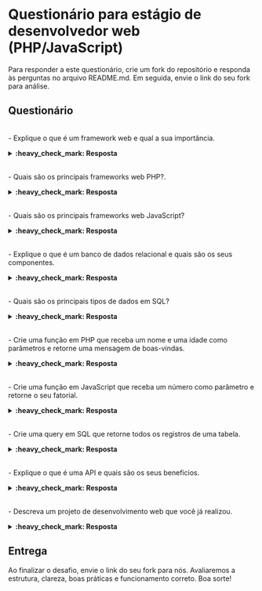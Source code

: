 # Questionário para estágio de desenvolvedor web (PHP/JavaScript)

Para responder a este questionário, crie um fork do repositório e responda às perguntas no arquivo README.md. Em seguida, envie o link do seu fork para análise.

## Questionário

<br>- Explique o que é um framework web e qual a sua importância.</br>
<details>
  <summary><strong>:heavy_check_mark: Resposta</strong></summary>
  <br/>
  
É um conjunto de bibliotecas, é um esqueleto genérico para resolver uma necessidade “x” de desenvolvimento de software, baseado na linguagem especifica, ele é importante pois diminui o tempo de desenvolvimento, além de padronizar os projetos.
  
  </details>
  
<br>- Quais são os principais frameworks web PHP?.</br>
<details>
  <summary><strong>:heavy_check_mark: Resposta </strong></summary>
  <br />
  
-  Laravel
-  Symfony
-  Cake PHP
-   CodeIgniter
-  Zend
  
  </details>
  
<br>- Quais são os principais frameworks web JavaScript?</br>
<details>
  <summary><strong>:heavy_check_mark: Resposta</strong></summary>
  <br />
  
-  React
-  Angular
-  Vue

  </details>

<br>- Explique o que é um banco de dados relacional e quais são os seus componentes.</br>
<details>
  <summary><strong>:heavy_check_mark: Resposta</strong></summary>
  <br />
  É um banco baseado no relacionamento das tabelas, onde cada linha representa um ID e as colunas seus atributos. Ele é composto por:

-  Tabelas
-  Coluna
-  Registros
-  Relacionamento
-  Chave Primária
-  Chave Estrangeira
  </details>
  
<br>- Quais são os principais tipos de dados em SQL?</br>
<details>
  <summary><strong>:heavy_check_mark: Resposta</strong></summary>
  <br />
  Alguns deles são: 

  -  int
-  float
-  char
-  string
-  datetime
-  text
-  bit
  </details>
  
<br>- Crie uma função em PHP que receba um nome e uma idade como parâmetros e retorne uma mensagem de boas-vindas.</br>
<details>
 <summary><strong>:heavy_check_mark: Resposta</strong></summary>
  <br />
  
```php
<?php
function mensagemBoasVindas($nome, $idade) {
    if ($idade < 0) {
        return "Idade inválida.";
    } else {
        return "Olá, $nome! Parabéns pelos seus $idade anos, seja bem-vindo(a)";
    }
}
?>
```


  </details>
  
<br>- Crie uma função em JavaScript que receba um número como parâmetro e retorne o seu fatorial.</br>
<details>
  <summary><strong>:heavy_check_mark: Resposta</strong></summary>
  <br />
  
```java
function fatorial(numero) {
    if (numero === 0 || numero === 1) {
        return 1; 
    } 
   
else {
        return numero * fatorial(numero - 1);
    }
}
```

  </details>
  
<br>- Crie uma query em SQL que retorne todos os registros de uma tabela.</br>
<details>
  <summary><strong>:heavy_check_mark: Resposta</strong></summary>
  <br />
  
SELECT * FROM database.tabela;
  </details>
  
<br>- Explique o que é uma API e quais são os seus benefícios.</br>
<details>
<summary><strong>:heavy_check_mark: Resposta</strong></summary>
  <br />
  
É um conjunto de normas que possibilita a comunicação entre sistemas, com ela os sistemas conseguem trocar informações e se comunicar, integrando essas informações e permitindo a reutilização das suas funcionalidades por outras aplicações ou software, os benefícios são a segurança e aumento da eficiência dos sistemas.
  </details>
  
<br>- Descreva um projeto de desenvolvimento web que você já realizou.</br>
<details>
 <summary><strong>:heavy_check_mark: Resposta</strong></summary>
  <br />
  Meus projetos mais completos foram feitos na formação no técnico, o que eu mais gosto foi meu TCC, era um site de receita baseado nos ingredientes disponíveis, usamos a linguagem C# e o MySql, fiquei responsável por parte do banco e por todo o Front end do projeto.

  </details>
  

## Entrega

Ao finalizar o desafio, envie o link do seu fork para nós. Avaliaremos a estrutura, clareza, boas práticas e funcionamento correto.
Boa sorte!
